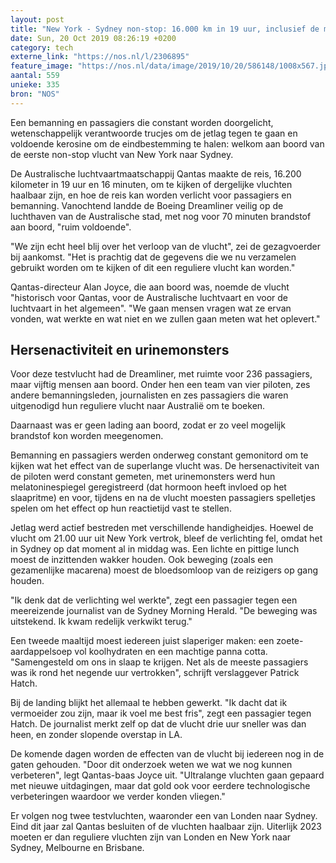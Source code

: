 ```yaml
---
layout: post
title: "New York - Sydney non-stop: 16.000 km in 19 uur, inclusief de macarena"
date: Sun, 20 Oct 2019 08:26:19 +0200
category: tech
externe_link: "https://nos.nl/l/2306895"
feature_image: "https://nos.nl/data/image/2019/10/20/586148/1008x567.jpg"
aantal: 559
unieke: 335
bron: "NOS"
---
```


<p>Een bemanning en passagiers die constant worden doorgelicht, wetenschappelijk verantwoorde trucjes om de jetlag tegen te gaan en voldoende kerosine om de eindbestemming te halen: welkom aan boord van de eerste non-stop vlucht van New York naar Sydney.</p>
<p>De Australische luchtvaartmaatschappij Qantas maakte de reis, 16.200 kilometer in 19 uur en 16 minuten, om te kijken of dergelijke vluchten haalbaar zijn, en hoe de reis kan worden verlicht voor passagiers en bemanning. Vanochtend landde de Boeing Dreamliner veilig op de luchthaven van de Australische stad, met nog voor 70 minuten brandstof aan boord, "ruim voldoende".</p>
<p>"We zijn echt heel blij over het verloop van de vlucht", zei de gezagvoerder bij aankomst. "Het is prachtig dat de gegevens die we nu verzamelen gebruikt worden om te kijken of dit een reguliere vlucht kan worden."</p>
<p>Qantas-directeur Alan Joyce, die aan boord was, noemde de vlucht "historisch voor Qantas, voor de Australische luchtvaart en voor de luchtvaart in het algemeen". "We gaan mensen vragen wat ze ervan vonden, wat werkte en wat niet en we zullen gaan meten wat het oplevert."</p>
<h2>Hersenactiviteit en urinemonsters</h2>
<p>Voor deze testvlucht had de Dreamliner, met ruimte voor 236 passagiers, maar vijftig mensen aan boord. Onder hen een team van vier piloten, zes andere bemanningsleden, journalisten en zes passagiers die waren uitgenodigd hun reguliere vlucht naar Australië om te boeken.</p>
<p>Daarnaast was er geen lading aan boord, zodat er zo veel mogelijk brandstof kon worden meegenomen.</p>
<p>Bemanning en passagiers werden onderweg constant gemonitord om te kijken wat het effect van de superlange vlucht was. De hersenactiviteit van de piloten werd constant gemeten, met urinemonsters werd hun melatoninespiegel geregistreerd (dat hormoon heeft invloed op het slaapritme) en voor, tijdens en na de vlucht moesten passagiers spelletjes spelen om het effect op hun reactietijd vast te stellen.</p>
<p>Jetlag werd actief bestreden met verschillende handigheidjes. Hoewel de vlucht om 21.00 uur uit New York vertrok, bleef de verlichting fel, omdat het in Sydney op dat moment al in middag was. Een lichte en pittige lunch moest de inzittenden wakker houden. Ook beweging (zoals een gezamenlijke macarena) moest de bloedsomloop van de reizigers op gang houden.</p>
<p>"Ik denk dat de verlichting wel werkte", zegt een passagier tegen een meereizende journalist van de Sydney Morning Herald. "De beweging was uitstekend. Ik kwam redelijk verkwikt terug."</p>
<p>Een tweede maaltijd moest iedereen juist slaperiger maken: een zoete-aardappelsoep vol koolhydraten en een machtige panna cotta. "Samengesteld om ons in slaap te krijgen. Net als de meeste passagiers was ik rond het negende uur vertrokken", schrijft verslaggever Patrick Hatch.</p>
<p>Bij de landing blijkt het allemaal te hebben gewerkt. "Ik dacht dat ik vermoeider zou zijn, maar ik voel me best fris", zegt een passagier tegen Hatch. De journalist merkt zelf op dat de vlucht drie uur sneller was dan heen, en zonder slopende overstap in LA.</p>
<p>De komende dagen worden de effecten van de vlucht bij iedereen nog in de gaten gehouden. "Door dit onderzoek weten we wat we nog kunnen verbeteren", legt Qantas-baas Joyce uit. "Ultralange vluchten gaan gepaard met nieuwe uitdagingen, maar dat gold ook voor eerdere technologische verbeteringen waardoor we verder konden vliegen."</p>
<p>Er volgen nog twee testvluchten, waaronder een van Londen naar Sydney. Eind dit jaar zal Qantas besluiten of de vluchten haalbaar zijn. Uiterlijk 2023 moeten er dan reguliere vluchten zijn van Londen en New York naar Sydney, Melbourne en Brisbane.</p>
